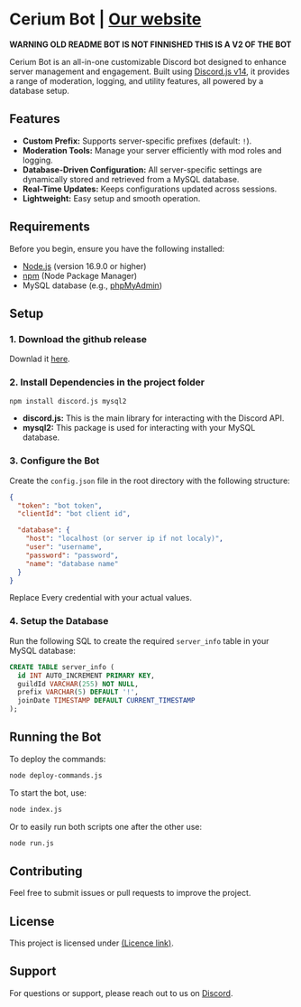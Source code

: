 # Cerium Bot | [Our website](https://bot.cerium.ovh/)

**WARNING OLD README BOT IS NOT FINNISHED THIS IS A V2 OF THE BOT**

Cerium Bot is an all-in-one customizable Discord bot designed to enhance server management and engagement. Built using [Discord.js v14](https://discord.js.org/#/docs/discord.js/v14/general/welcome), it provides a range of moderation, logging, and utility features, all powered by a database setup.

## Features
- **Custom Prefix:** Supports server-specific prefixes (default: `!`).
- **Moderation Tools:** Manage your server efficiently with mod roles and logging.
- **Database-Driven Configuration:** All server-specific settings are dynamically stored and retrieved from a MySQL database.
- **Real-Time Updates:** Keeps configurations updated across sessions.
- **Lightweight:** Easy setup and smooth operation.



## Requirements
Before you begin, ensure you have the following installed:
- [Node.js](https://nodejs.org/) (version 16.9.0 or higher)
- [npm](https://www.npmjs.com/) (Node Package Manager)
- MySQL database (e.g., [phpMyAdmin](https://www.phpmyadmin.net/))



## Setup

### 1. Download the github release

Downlad it [here](https://github.com/BebekXDW/CeriumBot/releases/).

### 2. Install Dependencies in the project folder
```bash
npm install discord.js mysql2
```
- **discord.js:** This is the main library for interacting with the Discord API.
- **mysql2:** This package is used for interacting with your MySQL database.

### 3. Configure the Bot
Create the `config.json` file in the root directory with the following structure:

```json
{
  "token": "bot token",
  "clientId": "bot client id",

  "database": {
    "host": "localhost (or server ip if not localy)",
    "user": "username",
    "password": "password",
    "name": "database name"
  }
}
```

Replace Every credential with your actual values.

### 4. Setup the Database
Run the following SQL to create the required `server_info` table in your MySQL database:

```sql
CREATE TABLE server_info (
  id INT AUTO_INCREMENT PRIMARY KEY,
  guildId VARCHAR(255) NOT NULL,
  prefix VARCHAR(5) DEFAULT '!',
  joinDate TIMESTAMP DEFAULT CURRENT_TIMESTAMP
);
```

## Running the Bot
To deploy the commands:

```bash
node deploy-commands.js
```

To start the bot, use:

```bash
node index.js
```

Or to easily run both scripts one after the other use:

```bash
node run.js
```

## Contributing
Feel free to submit issues or pull requests to improve the project.

## License
This project is licensed under [(Licence link)](https://github.com/BebekXDW/CeriumBot/blob/main/LICENSE.md).

## Support
For questions or support, please reach out to us on [Discord](https://discord.gg/Gwnx87jgBv).
